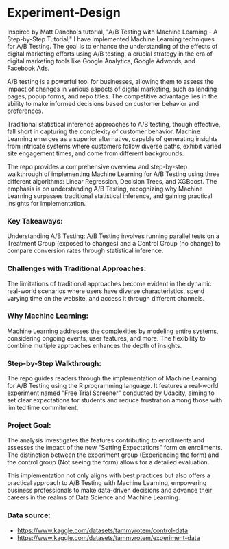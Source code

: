 # Experiment-Design

Inspired by Matt Dancho's tutorial, "A/B Testing with Machine Learning - A Step-by-Step Tutorial," I have implemented Machine Learning techniques for A/B Testing. The goal is to enhance the understanding of the effects of digital marketing efforts using A/B testing, a crucial strategy in the era of digital marketing tools like Google Analytics, Google Adwords, and Facebook Ads.

A/B testing is a powerful tool for businesses, allowing them to assess the impact of changes in various aspects of digital marketing, such as landing pages, popup forms, and repo titles. The competitive advantage lies in the ability to make informed decisions based on customer behavior and preferences.

Traditional statistical inference approaches to A/B testing, though effective, fall short in capturing the complexity of customer behavior. Machine Learning emerges as a superior alternative, capable of generating insights from intricate systems where customers follow diverse paths, exhibit varied site engagement times, and come from different backgrounds.

The repo provides a comprehensive overview and step-by-step walkthrough of implementing Machine Learning for A/B Testing using three different algorithms: Linear Regression, Decision Trees, and XGBoost. The emphasis is on understanding A/B Testing, recognizing why Machine Learning surpasses traditional statistical inference, and gaining practical insights for implementation.

### Key Takeaways:

Understanding A/B Testing: A/B Testing involves running parallel tests on a Treatment Group (exposed to changes) and a Control Group (no change) to compare conversion rates through statistical inference.

### Challenges with Traditional Approaches: 

The limitations of traditional approaches become evident in the dynamic real-world scenarios where users have diverse characteristics, spend varying time on the website, and access it through different channels.

### Why Machine Learning: 

Machine Learning addresses the complexities by modeling entire systems, considering ongoing events, user features, and more. The flexibility to combine multiple approaches enhances the depth of insights.

### Step-by-Step Walkthrough: 

The repo guides readers through the implementation of Machine Learning for A/B Testing using the R programming language. It features a real-world experiment named "Free Trial Screener" conducted by Udacity, aiming to set clear expectations for students and reduce frustration among those with limited time commitment.

### Project Goal: 

The analysis investigates the features contributing to enrollments and assesses the impact of the new "Setting Expectations" form on enrollments. The distinction between the experiment group (Experiencing the form) and the control group (Not seeing the form) allows for a detailed evaluation.

This implementation not only aligns with best practices but also offers a practical approach to A/B Testing with Machine Learning, empowering business professionals to make data-driven decisions and advance their careers in the realms of Data Science and Machine Learning.

### Data source:

-  https://www.kaggle.com/datasets/tammyrotem/control-data
-  https://www.kaggle.com/datasets/tammyrotem/experiment-data
